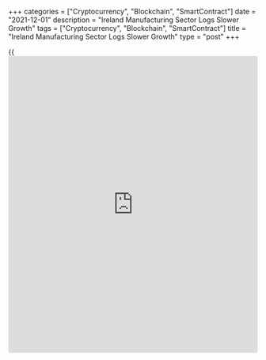 +++
categories = ["Cryptocurrency", "Blockchain", "SmartContract"]
date = "2021-12-01"
description = "Ireland Manufacturing Sector Logs Slower Growth"
tags = ["Cryptocurrency", "Blockchain", "SmartContract"]
title = "Ireland Manufacturing Sector Logs Slower Growth"
type = "post"
+++

{{<iframe id="large-banner" src="https://www.bounty.group/#slide=9.0" width="100%" height="600" scrolling="no" style="border: 0px solid rgb(216, 221, 230); border-radius: 3px;">}}

Ireland's manufacturing sector logged a slower growth in November, data
from IHS Markit showed on Wednesday.

The factory Purchasing Managers' Index fell to 59.9 in November from
62.1 in October. Nonetheless, a reading above 50.0 indicates expansion
in the sector.  
  
The latest figure signaled the slowest overall improvement in Irish
manufacturing [business][1] conditions since March.

The survey showed that growth rates for output, new orders, employment
and purchasing all eased since October, but remained strong overall.
Supply chains remained under severe pressure, though there was evidence
of less disruption compared with October.

On the price front, data showed that input price inflation was the
second-fastest ever, leading to a record increase in factory gate
prices.

For comments and feedback [contact](https://www.playgroundfx.com/contact/): editorial@rtt[news](https://www.letsplayfx.com/blog/forex-news-website/).com

[Economic News][2]

 **What parts of the world are seeing the best (and worst) economic
performances lately? Click[here][3] to check out our [Econ Scorecard][3]
and find out! See up-to-the-moment [ranking](https://www.playgroundfx.com/blog/crypto-exchange-ranking/)s for the best and worst
performers in [GDP][4], [unemployment rate][5], [inflation][6] and much
more.**

   1. www.rtt[news](https://www.letsplayfx.com/blog/forex-news-website/).com/Content/Business.aspx
   2. www.rtt[news](https://www.letsplayfx.com/blog/forex-news-website/).com/Content/EconomicNews.aspx
   3. www.rtt[news](https://www.letsplayfx.com/blog/forex-news-website/).com/economic-scorecard/world-rank/retail-sales/highest-performance.aspx
   4. www.rtt[news](https://www.letsplayfx.com/blog/forex-news-website/).com/economic-scorecard/world-rank/GDP/highest-performance.aspx
   5. www.rtt[news](https://www.letsplayfx.com/blog/forex-news-website/).com/economic-scorecard/world-rank/unemployment-rate/lowest-performance.aspx
   6. www.rtt[news](https://www.letsplayfx.com/blog/forex-news-website/).com/economic-scorecard/world-rank/CPI/highest-performance.aspx